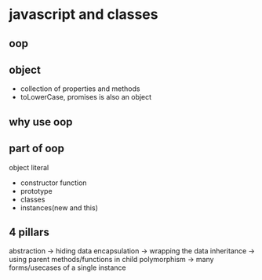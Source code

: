 # javascript and classes

## oop

## object
- collection of properties and methods
- toLowerCase, promises is also an object

## why use oop

## part of oop
object literal

- constructor function
- prototype
- classes
- instances(new and this)

## 4 pillars
abstraction -> hiding data
encapsulation -> wrapping the data
inheritance -> using parent methods/functions in child
polymorphism -> many forms/usecases of a single instance